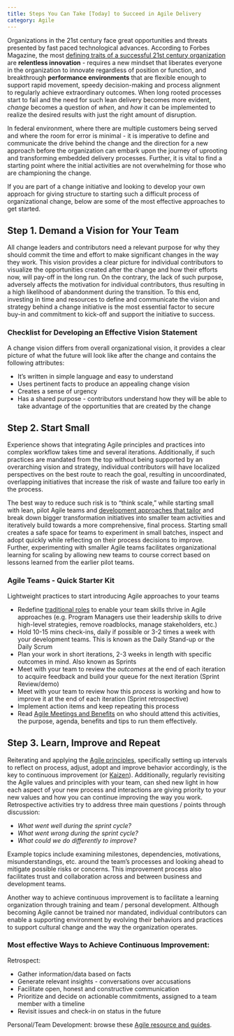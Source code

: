 ```yaml
---
title: Steps You Can Take [Today] to Succeed in Agile Delivery
category: Agile
---
```


Organizations in the 21st century face great opportunities and threats presented by fast paced technological advances. According to Forbes Magazine, the most [defining traits of a successful 21st century organization](https://www.forbes.com/sites/gapinternational/2014/09/03/the-six-defining-traits-of-the-successful-21st-century-organization/#f2e3ddf1c600) are **relentless innovation** - requires a new mindset that liberates everyone in the organization to innovate regardless of position or function, and breakthrough **performance environments** that are flexible enough to support rapid movement, speedy decision-making and process alignment to regularly achieve extraordinary outcomes. When long rooted processes start to fail and the need for such lean delivery becomes more evident, *change* becomes a question of *when*, and *how* it can be implemented to realize the desired results with just the right amount of disruption.

In federal environment, where there are multiple customers being served and where the room for error is minimal -  it is imperative to define and communicate the drive behind the change and the direction for a new approach before the organization can embark upon the journey of uprooting and transforming embedded delivery processes. Further, it is vital to find a starting point where the initial activities are not overwhelming for those who are championing the change.

If you are part of a change initiative and looking to develop your own approach for giving structure to starting such a difficult process of organizational change, below are some of the most effective approaches to get started.

## Step 1. Demand a Vision for Your Team

All change leaders and contributors need a relevant purpose for why they should commit the time and effort to make significant changes in the way they work. This vision provides a clear picture for individual contributors to visualize the opportunities created after the change and how their efforts now, will pay-off in the long run. On the contrary, the lack of such purpose, adversely affects the motivation for individual contributors, thus resulting in a high likelihood of abandonment during the transition. To this end, investing in time and resources to define and communicate the vision and strategy behind a change initiative is the most essential factor to secure buy-in and commitment to kick-off and support the initiative to success.

### Checklist for Developing an Effective Vision Statement

A change vision differs from overall organizational vision, it provides a clear picture of what the future will look like after the change and contains the following attributes:

* It’s written in simple language and easy to understand
* Uses pertinent facts to produce an appealing change vision
* Creates a sense of urgency
* Has a shared purpose - contributors understand how they will be able to take advantage of the opportunities that are created by the change

## Step 2. Start Small

Experience shows that integrating Agile principles and practices into complex workflow takes time and several iterations. Additionally, if such practices are mandated from the top without being supported by an overarching vision and strategy, individual contributors will have localized perspectives on the best route to reach the goal, resulting in uncoordinated, overlapping initiatives that increase the risk of waste and failure too early in the process.

The best way to reduce such risk is to “think scale,” while starting small with lean, pilot Agile teams and [development approaches that tailor](https://enterprise-knowledge.com/agile-vs-waterfall-project-management-series-part-3-compromising-to-a-tailored-approach) and break down bigger transformation initiatives into smaller team activities and iteratively build towards a more comprehensive, final process. Starting small creates a safe space for teams to experiment in small batches, inspect and adopt quickly while reflecting on their process decisions to  improve. Further, experimenting with smaller Agile teams facilitates organizational learning for scaling by allowing new teams to course correct based on lessons learned from the earlier pilot teams.

### Agile Teams - Quick Starter Kit

Lightweight practices to start introducing Agile approaches to your teams

* Redefine [traditional roles](/guides/traditional-management-skills-and-functions-in-an-agile-organization) to enable your team skills thrive in Agile approaches (e.g. Program Managers use their leadership skills to drive high-level strategies, remove roadblocks, manage stakeholders, etc.)
* Hold 10-15 mins check-ins, daily if possible or 3-2 times a week with your development teams. This is known as the Daily Stand-up or the Daily Scrum
* Plan your work in short iterations, 2-3 weeks in length with specific outcomes in mind. Also known as Sprints
* Meet with your team to review the *outcomes* at the end of each iteration to acquire feedback and build your queue for the next iteration (Sprint Review/demo)
* Meet with your team to review how this *process* is working and how to improve it at the end of each iteration (Sprint retrospective)
* Implement action items and keep repeating this process
* Read [Agile Meetings and Benefits](/guides/agile_meetings_goals_and_benefits) on who should attend this activities, the purpose, agenda, benefits and tips to run them effectively.

## Step 3. Learn, Improve and Repeat

Reiterating and applying the [Agile principles](http://agilemanifesto.org/principles.html), specifically setting up intervals to reflect on process, adjust, adopt and improve behavior accordingly, is the key to continuous improvement (or  [Kaizen](https://en.wikipedia.org/wiki/Kaizen)). Additionally,  regularly revisiting the Agile values and principles with your team, can shed new light in how each aspect of your new process and interactions are giving priority to your new values and how you can continue improving the way you work. Retrospective activities try to address three main questions / points through discussion:

* *What went well during the sprint cycle?*
* *What went wrong during the sprint cycle?*
* *What could we do differently to improve?*

Example topics include examining milestones, dependencies, motivations, misunderstandings, etc. around the team’s processes and looking ahead to mitigate possible risks or concerns. This improvement process also facilitates trust and collaboration across and between business and development teams.

Another way to achieve continuous improvement is to facilitate a learning organization through training and team / personal development. Although becoming Agile cannot be trained nor mandated, individual contributors can enable a supporting environment by evolving their behaviors and practices to support cultural change and the way the organization operates.

### Most effective Ways to Achieve Continuous Improvement:
Retrospect:

* Gather information/data based on facts
* Generate relevant insights - conversations over accusations
* Facilitate open, honest and constructive communication
* Prioritize and decide on actionable commitments, assigned to a team member with a timeline
* Revisit issues and check-in on status in the future

Personal/Team Development: browse these [Agile resource and guides](/guides).
